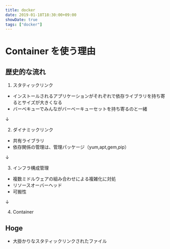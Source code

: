 ```yaml
---
title: docker
date: 2019-01-18T18:30:00+09:00
showDate: true
tags: ["docker"]
---
```


# Container を使う理由
## 歴史的な流れ
1. スタティックリンク
  - インストールされるアプリケーションがそれぞれで依存ライブラリを持ち寄るとサイズが大きくなる  
  - バーベキューでみんながバーベーキューセットを持ち寄るのと一緒

↓  

2. ダイナミックリンク
  - 共有ライブラリ
  - 依存関係の管理は、管理パッケージ（yum,apt,gem,pip）

↓    

3. インフラ構成管理
  - 複数ミドルウェアの組み合わせによる複雑化に対処
  - リソースオーバーヘッド
  - 可搬性

↓  

4. Container

## Hoge
- 大掛かりなスタティックリンクされたファイル
